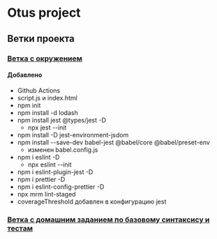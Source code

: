 # Otus project

## Ветки проекта

### [Ветка с окружением](https://github.com/romirov/otus-js/tree/environment)

#### Добавлено
- Github Actions
- script.js и index.html
- npm init
- npm install -d lodash
- npm install jest @types/jest -D
  - npx jest --init
- npm install -D jest-environment-jsdom
- npm install --save-dev babel-jest @babel/core @babel/preset-env
  - изменен babel.config.js
- npm i eslint -D
  - npx eslint --init
- npm i eslint-plugin-jest -D
- npm i prettier -D
- npm i eslint-config-prettier -D
- npx mrm lint-staged
- coverageThreshold добавлен в конфигурацию jest

### [Ветка с домашним заданием по базовому синтаксису и тестам](https://github.com/romirov/otus-js/tree/basicDZ)